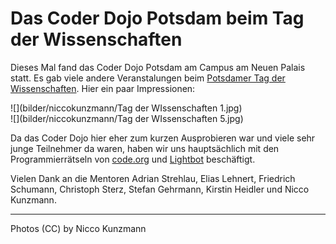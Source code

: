 Das Coder Dojo Potsdam beim Tag der Wissenschaften
==================================================

Dieses Mal fand das Coder Dojo Potsdam am Campus am Neuen Palais statt. Es gab viele andere Veranstalungen beim [Potsdamer Tag der Wissenschaften](http://www.potsdamertagderwissenschaften.de/). Hier ein paar Impressionen:

![](bilder/niccokunzmann/Tag der WIssenschaften 1.jpg)  
![](bilder/niccokunzmann/Tag der WIssenschaften 5.jpg)  

Da das Coder Dojo hier eher zum kurzen Ausprobieren war und viele sehr junge Teilnehmer da waren, haben wir uns hauptsächlich mit den Programmierrätseln von [code.org](http://code.org) und [Lightbot](https://coderdojo.com/lightbot-coderdojo-edition/) beschäftigt. 

Vielen Dank an die Mentoren Adrian Strehlau, Elias Lehnert, Friedrich Schumann, Christoph Sterz, Stefan Gehrmann, Kirstin Heidler und Nicco Kunzmann.

---------------------------------------------------

Photos (CC) by Nicco Kunzmann
